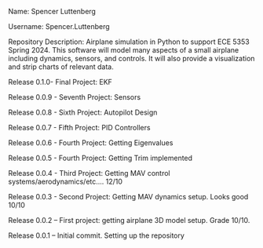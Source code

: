 Name: Spencer Luttenberg

Username: Spencer.Luttenberg

Repository Description: Airplane simulation in Python to support ECE 5353 Spring 2024. This software will model many aspects of a small airplane including dynamics, sensors, and controls. It will also provide a visualization and strip charts of relevant data.

Release 0.1.0- Final Project: EKF

Release 0.0.9 - Seventh Project: Sensors

Release 0.0.8 - Sixth Project: Autopilot Design

Release 0.0.7 - Fifth Project: PID Controllers

Release 0.0.6 - Fourth Project: Getting Eigenvalues

Release 0.0.5 - Fourth Project: Getting Trim implemented

Release 0.0.4 - Third Project: Getting MAV control systems/aerodynamics/etc.... 12/10

Release 0.0.3 - Second Project: Getting MAV dynamics setup. Looks good 10/10

Release 0.0.2 – First project: getting airplane 3D model setup. Grade 10/10.

Release 0.0.1 – Initial commit. Setting up the repository